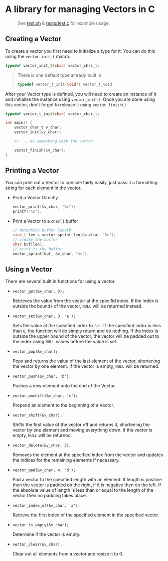 # A library for managing Vectors in C

> See [test.sh](./test.sh) & [tests/test.c](./tests/test.c) for example usage.

## Creating a Vector

To create a vector you first need to initialize a type for it. You can do this using the `vector_init_t` macro.

```c
typedef vector_init_t(char) vector_char_t;
```

> There is one default type already built in
> ```c
> typedef vector_t_init(void*) vector_t_void;
>  ```

After your Vector type is defined, you will need to create an instance of it and initialize the instance using `vector_init()`. Once you are done using this vector, don't forget to release it using `vector_finish()`.

```c
typedef vector_t_init(char) vector_char_t;

int main() {
    vector_char_t v_char;
    vector_init(&v_char);

    // ... do something with the vector

    vector_finish(&v_char);
}
```

## Printing a Vector

You can print out a Vector to console fairly easily, just pass it a formatting string for each element in the vector.

* Print a Vector Directly
   ```c
   vector_print(&v_char, "%c");
   printf("\n");
   ```
* Print a Vector to a `char[]` buffer
   ```c
   // determine buffer length
   size_t len = vector_sprint_len(&v_char, "%c");
   // create the buffer
   char buf[len];
   // print to the buffer
   vector_sprint(buf, &v_char, "%c");
   ```

## Using a Vector

There are several built in functions for using a vector.

* `vector_get(&v_char, 3);`

   Retrieves the value from the vector at the specifid index. If the index is outside the bounds of the vector, `NULL` will be returned instead.

* `vector_set(&v_char, 3, 'a');`

   Sets the value at the specified index to `'a'`. If the specified index is less than `0`, the function will do simply return and do nothing. If the index is outside the upper bound of the vector, the vector will be padded out to the index using `NULL` values before the value is set.

* `vector_pop(&v_char);`

   Pops and returns the value of the last element of the vector, shortening the vector by one element. If the vector is empty, `NULL` will be returned.

* `vector_push(&v_char, 'b');`

   Pushes a new element onto the end of the Vector.

* `vector_unshift(&v_char, 'c');`

   Prepend an element to the beginning of a Vector.

* `vector_shift(&v_char);`

    Shifts the first value of the vector off and returns it, shortening the vector by one element and moving everything down. if the vector is empty, `NULL` will be returned.

* `vector_delete(&v_char, 3);`

   Removes the element at the specified index from the vector and updates the indices for the remaining elements if necessary. 

* `vector_pad(&v_char, 4, 'd');`

   Pad a vector to the specified length with an element. If length is positive then the vector is padded on the right, if it is negative then on the left. If the absolute value of length is less than or equal to the length of the vector then no padding takes place.

* `vector_index_of(&v_char, 'a');`

   Retrieve the first index of the specified element in the specified vector.

* `vector_is_empty(&v_char);`

   Determine if the vector is empty.

* `vector_clear(&v_char);`

   Clear out all elements from a vector and resize it to 0.




